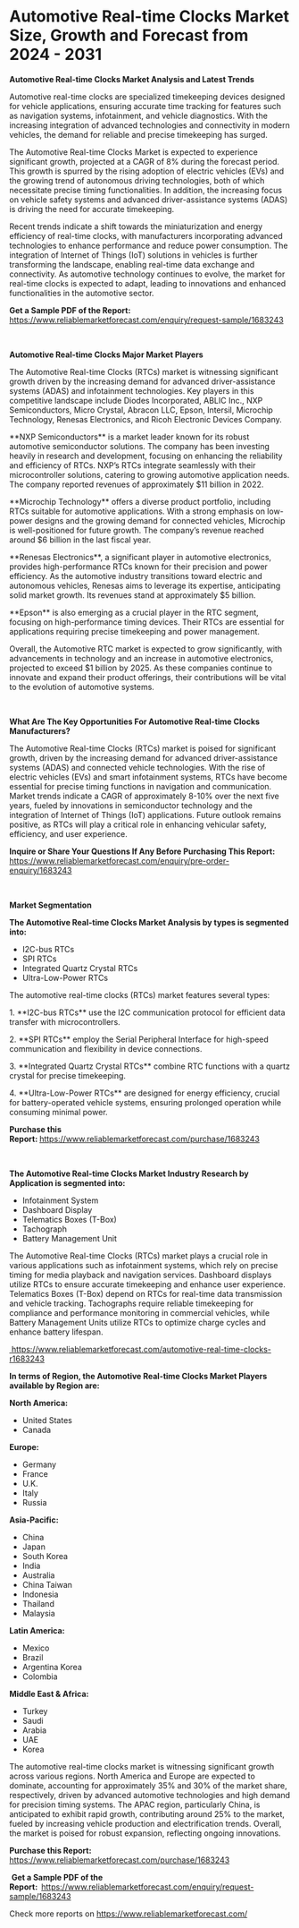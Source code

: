 <p><h1>Automotive Real-time Clocks Market Size, Growth and Forecast from 2024 - 2031</h1></p><p><strong>Automotive Real-time Clocks Market Analysis and Latest Trends</strong></p>
<p><p>Automotive real-time clocks are specialized timekeeping devices designed for vehicle applications, ensuring accurate time tracking for features such as navigation systems, infotainment, and vehicle diagnostics. With the increasing integration of advanced technologies and connectivity in modern vehicles, the demand for reliable and precise timekeeping has surged. </p><p>The Automotive Real-time Clocks Market is expected to experience significant growth, projected at a CAGR of 8% during the forecast period. This growth is spurred by the rising adoption of electric vehicles (EVs) and the growing trend of autonomous driving technologies, both of which necessitate precise timing functionalities. In addition, the increasing focus on vehicle safety systems and advanced driver-assistance systems (ADAS) is driving the need for accurate timekeeping.</p><p>Recent trends indicate a shift towards the miniaturization and energy efficiency of real-time clocks, with manufacturers incorporating advanced technologies to enhance performance and reduce power consumption. The integration of Internet of Things (IoT) solutions in vehicles is further transforming the landscape, enabling real-time data exchange and connectivity. As automotive technology continues to evolve, the market for real-time clocks is expected to adapt, leading to innovations and enhanced functionalities in the automotive sector.</p></p>
<p><strong>Get a Sample PDF of the Report:&nbsp;</strong> <a href="https://www.reliablemarketforecast.com/enquiry/request-sample/1683243?utm_campaign=1110&utm_medium=2&utm_source=Github&utm_content=ia&utm_term=30122024&utm_id=automotive-real-time-clocks">https://www.reliablemarketforecast.com/enquiry/request-sample/1683243</a></p>
<p>&nbsp;</p>
<p><strong>Automotive Real-time Clocks Major Market Players</strong></p>
<p><p>The Automotive Real-time Clocks (RTCs) market is witnessing significant growth driven by the increasing demand for advanced driver-assistance systems (ADAS) and infotainment technologies. Key players in this competitive landscape include Diodes Incorporated, ABLIC Inc., NXP Semiconductors, Micro Crystal, Abracon LLC, Epson, Intersil, Microchip Technology, Renesas Electronics, and Ricoh Electronic Devices Company.</p><p>**NXP Semiconductors** is a market leader known for its robust automotive semiconductor solutions. The company has been investing heavily in research and development, focusing on enhancing the reliability and efficiency of RTCs. NXP’s RTCs integrate seamlessly with their microcontroller solutions, catering to growing automotive application needs. The company reported revenues of approximately $11 billion in 2022.</p><p>**Microchip Technology** offers a diverse product portfolio, including RTCs suitable for automotive applications. With a strong emphasis on low-power designs and the growing demand for connected vehicles, Microchip is well-positioned for future growth. The company’s revenue reached around $6 billion in the last fiscal year.</p><p>**Renesas Electronics**, a significant player in automotive electronics, provides high-performance RTCs known for their precision and power efficiency. As the automotive industry transitions toward electric and autonomous vehicles, Renesas aims to leverage its expertise, anticipating solid market growth. Its revenues stand at approximately $5 billion.</p><p>**Epson** is also emerging as a crucial player in the RTC segment, focusing on high-performance timing devices. Their RTCs are essential for applications requiring precise timekeeping and power management.</p><p>Overall, the Automotive RTC market is expected to grow significantly, with advancements in technology and an increase in automotive electronics, projected to exceed $1 billion by 2025. As these companies continue to innovate and expand their product offerings, their contributions will be vital to the evolution of automotive systems.</p></p>
<p>&nbsp;</p>
<p><strong>What Are The Key Opportunities For Automotive Real-time Clocks Manufacturers?</strong></p>
<p><p>The Automotive Real-time Clocks (RTCs) market is poised for significant growth, driven by the increasing demand for advanced driver-assistance systems (ADAS) and connected vehicle technologies. With the rise of electric vehicles (EVs) and smart infotainment systems, RTCs have become essential for precise timing functions in navigation and communication. Market trends indicate a CAGR of approximately 8-10% over the next five years, fueled by innovations in semiconductor technology and the integration of Internet of Things (IoT) applications. Future outlook remains positive, as RTCs will play a critical role in enhancing vehicular safety, efficiency, and user experience.</p></p>
<p><strong>Inquire or Share Your Questions If Any Before Purchasing This Report:</strong> <a href="https://www.reliablemarketforecast.com/enquiry/pre-order-enquiry/1683243?utm_campaign=1110&utm_medium=2&utm_source=Github&utm_content=ia&utm_term=30122024&utm_id=automotive-real-time-clocks">https://www.reliablemarketforecast.com/enquiry/pre-order-enquiry/1683243</a></p>
<p>&nbsp;</p>
<p><strong>Market Segmentation</strong></p>
<p><strong>The Automotive Real-time Clocks Market Analysis by types is segmented into:</strong></p>
<p><ul><li>I2C-bus RTCs</li><li>SPI RTCs</li><li>Integrated Quartz Crystal RTCs</li><li>Ultra-Low-Power RTCs</li></ul></p>
<p><p>The automotive real-time clocks (RTCs) market features several types: </p><p>1. **I2C-bus RTCs** use the I2C communication protocol for efficient data transfer with microcontrollers.</p><p>2. **SPI RTCs** employ the Serial Peripheral Interface for high-speed communication and flexibility in device connections. </p><p>3. **Integrated Quartz Crystal RTCs** combine RTC functions with a quartz crystal for precise timekeeping. </p><p>4. **Ultra-Low-Power RTCs** are designed for energy efficiency, crucial for battery-operated vehicle systems, ensuring prolonged operation while consuming minimal power.</p></p>
<p><strong>Purchase this Report:&nbsp;</strong><a href="https://www.reliablemarketforecast.com/purchase/1683243?utm_campaign=1110&utm_medium=2&utm_source=Github&utm_content=ia&utm_term=30122024&utm_id=automotive-real-time-clocks">https://www.reliablemarketforecast.com/purchase/1683243</a></p>
<p>&nbsp;</p>
<p><strong>The Automotive Real-time Clocks Market Industry Research by Application is segmented into:</strong></p>
<p><ul><li>Infotainment System</li><li>Dashboard Display</li><li>Telematics Boxes (T-Box)</li><li>Tachograph</li><li>Battery Management Unit</li></ul></p>
<p><p>The Automotive Real-time Clocks (RTCs) market plays a crucial role in various applications such as infotainment systems, which rely on precise timing for media playback and navigation services. Dashboard displays utilize RTCs to ensure accurate timekeeping and enhance user experience. Telematics Boxes (T-Box) depend on RTCs for real-time data transmission and vehicle tracking. Tachographs require reliable timekeeping for compliance and performance monitoring in commercial vehicles, while Battery Management Units utilize RTCs to optimize charge cycles and enhance battery lifespan.</p></p>
<p><a href="https://www.reliablemarketforecast.com/automotive-real-time-clocks-r1683243?utm_campaign=1110&utm_medium=2&utm_source=Github&utm_content=ia&utm_term=30122024&utm_id=automotive-real-time-clocks">&nbsp;https://www.reliablemarketforecast.com/automotive-real-time-clocks-r1683243</a></p>
<p><strong>In terms of Region, the Automotive Real-time Clocks Market Players available by Region are:</strong></p>
<p>
    <p> <strong> North America: </strong>
        <ul>
            <li>United States</li>
            <li>Canada</li>
        </ul>
        </p> 
    <p> <strong> Europe: </strong>
        <ul>
            <li>Germany</li>
            <li>France</li>
            <li>U.K.</li>
            <li>Italy</li>
            <li>Russia</li>
        </ul>
        </p> 
    <p> <strong> Asia-Pacific: </strong>
        <ul>
            <li>China</li>
            <li>Japan</li>
            <li>South Korea</li>
            <li>India</li>
            <li>Australia</li>
            <li>China Taiwan</li>
            <li>Indonesia</li>
            <li>Thailand</li>
            <li>Malaysia</li>
        </ul>
        </p> 
    <p> <strong> Latin America: </strong>
        <ul>
            <li>Mexico</li>
            <li>Brazil</li>
            <li>Argentina Korea</li>
            <li>Colombia</li>
        </ul>
        </p> 
    <p> <strong> Middle East & Africa: </strong>
        <ul>
            <li>Turkey</li>
            <li>Saudi</li>
            <li>Arabia</li>
            <li>UAE</li>
            <li>Korea</li>
        </ul>
    </p>
    </p>
<p><p>The automotive real-time clocks market is witnessing significant growth across various regions. North America and Europe are expected to dominate, accounting for approximately 35% and 30% of the market share, respectively, driven by advanced automotive technologies and high demand for precision timing systems. The APAC region, particularly China, is anticipated to exhibit rapid growth, contributing around 25% to the market, fueled by increasing vehicle production and electrification trends. Overall, the market is poised for robust expansion, reflecting ongoing innovations.</p></p>
<p><strong>Purchase this Report: </strong><a href="https://www.reliablemarketforecast.com/purchase/1683243?utm_campaign=1110&utm_medium=2&utm_source=Github&utm_content=ia&utm_term=30122024&utm_id=automotive-real-time-clocks">https://www.reliablemarketforecast.com/purchase/1683243</a></p>
<p>&nbsp;<strong>Get a Sample PDF of the Report:&nbsp;&nbsp;</strong><a href="https://www.reliablemarketforecast.com/enquiry/request-sample/1683243?utm_campaign=1110&utm_medium=2&utm_source=Github&utm_content=ia&utm_term=30122024&utm_id=automotive-real-time-clocks">https://www.reliablemarketforecast.com/enquiry/request-sample/1683243</a></p>
<p><strong></strong></p>
<p>Check more reports on <a href="https://www.reliablemarketforecast.com/?utm_campaign=1110&utm_medium=2&utm_source=Github&utm_content=ia&utm_term=30122024&utm_id=automotive-real-time-clocks">https://www.reliablemarketforecast.com/</a></p>